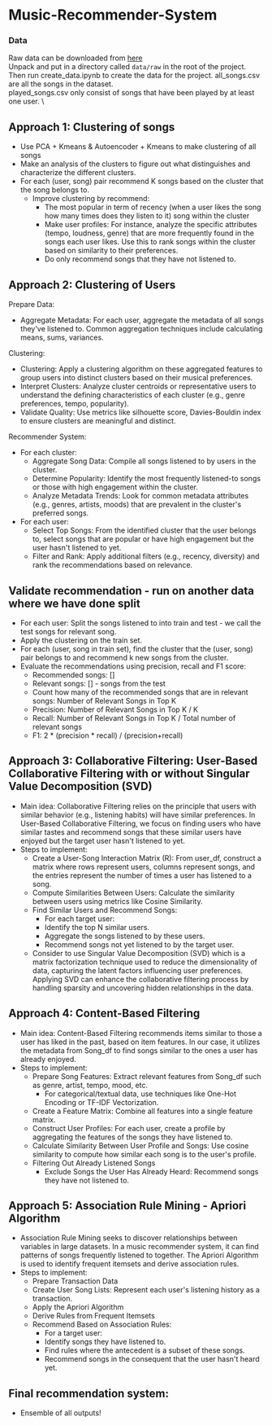# Music-Recommender-System

### Data
Raw data can be downloaded from [here](https://www.kaggle.com/c/kkbox-music-recommendation-challenge/data) \
Unpack and put in a directory called `data/raw` in the root of the project. \
Then run create_data.ipynb to create the data for the project.
all_songs.csv are all the songs in the dataset. \
played_songs.csv only consist of songs that have been played by at least one user. \


## Approach 1: Clustering of songs

- Use PCA + Kmeans & Autoencoder + Kmeans to make clustering of all songs 
- Make an analysis of the clusters to figure out what distinguishes and characterize the different clusters. 
- For each (user, song) pair recommend K songs based on the cluster that the song belongs to. 
    - Improve clustering by recommend: 
        - The most popular in term of recency (when a user likes the song how many times does they listen to it) song within the cluster 
        - Make user profiles: For instance, analyze the specific attributes (tempo, loudness, genre) that are more frequently found in the songs each user likes. Use this to rank songs within the cluster based on similarity to their preferences.
        - Do only recommend songs that they have not listened to. 

## Approach 2: Clustering of Users

Prepare Data: 
- Aggregate Metadata: For each user, aggregate the metadata of all songs they've listened to. Common aggregation techniques include calculating means, sums, variances. 

Clustering: 
- Clustering: Apply a clustering algorithm on these aggregated features to group users into distinct clusters based on their musical preferences.
- Interpret Clusters: Analyze cluster centroids or representative users to understand the defining characteristics of each cluster (e.g., genre preferences, tempo, popularity).
- Validate Quality: Use metrics like silhouette score, Davies-Bouldin index to ensure clusters are meaningful and distinct.

Recommender System: 
- For each cluster:
    * Aggregate Song Data: Compile all songs listened to by users in the cluster.
    * Determine Popularity: Identify the most frequently listened-to songs or those with high engagement within the cluster.
    * Analyze Metadata Trends: Look for common metadata attributes (e.g., genres, artists, moods) that are prevalent in the cluster's preferred songs.
- For each user: 
    * Select Top Songs: From the identified cluster that the user belongs to, select songs that are popular or have high engagement but the user hasn't listened to yet.
    * Filter and Rank: Apply additional filters (e.g., recency, diversity) and rank the recommendations based on relevance.

## Validate recommendation - run on another data where we have done split 
- For each user: Split the songs listened to into train and test - we call the test songs for relevant song. 
- Apply the clustering on the train set. 
- For each (user, song in train set), find the cluster that the (user, song) pair belongs to and recommend k new songs from the cluster. 
- Evaluate the recommendations  using precision, recall and F1 score: 
    - Recommended songs: []
    - Relevant songs: [] - songs from the test
    - Count how many  of the recommended songs that are in relevant songs:  Number of Relevant Songs in Top K
    - Precision: Number of Relevant Songs in Top K / K 
    - Recall: Number of Relevant Songs in Top K / Total number of relevant songs
    - F1: 2 * (precision * recall) / (precision+recall) 

## Approach 3: Collaborative Filtering: User-Based Collaborative Filtering with or without Singular Value Decomposition (SVD)
- Main idea: Collaborative Filtering relies on the principle that users with similar behavior (e.g., listening habits) will have similar preferences. In User-Based Collaborative Filtering, we focus on finding users who have similar tastes and recommend songs that these similar users have enjoyed but the target user hasn't listened to yet.
- Steps to implement: 
    * Create a User-Song Interaction Matrix (R): From user_df, construct a matrix where rows represent users, columns represent songs, and the entries represent the number of times a user has listened to a song.
    * Compute Similarities Between Users: Calculate the similarity between users using metrics like Cosine Similarity.
    * Find Similar Users and Recommend Songs:
        * For each target user:
        * Identify the top N similar users.
        * Aggregate the songs listened to by these users.
        * Recommend songs not yet listened to by the target user.
    * Consider to use Singular Value Decomposition (SVD) which is a matrix factorization technique used to reduce the dimensionality of data, capturing the latent factors influencing user preferences. Applying SVD can enhance the collaborative filtering process by handling sparsity and uncovering hidden relationships in the data.

## Approach 4: Content-Based Filtering
- Main idea: Content-Based Filtering recommends items similar to those a user has liked in the past, based on item features. In our case, it utilizes the metadata from Song_df to find songs similar to the ones a user has already enjoyed.
- Steps to implement: 
    * Prepare Song Features: Extract relevant features from Song_df such as genre, artist, tempo, mood, etc.
        * For categorical/textual data, use techniques like One-Hot Encoding or TF-IDF Vectorization.
    * Create a Feature Matrix: Combine all features into a single feature matrix.
    * Construct User Profiles: For each user, create a profile by aggregating the features of the songs they have listened to.
    * Calculate Similarity Between User Profile and Songs: Use cosine similarity to compute how similar each song is to the user's profile.
    * Filtering Out Already Listened Songs
        * Exclude Songs the User Has Already Heard: Recommend songs they have not listened to.
     

## Approach 5: Association Rule Mining - Apriori Algorithm
- Association Rule Mining seeks to discover relationships between variables in large datasets. In a music recommender system, it can find patterns of songs frequently listened to together. The Apriori Algorithm is used to identify frequent itemsets and derive association rules.
- Steps to implement:
    * Prepare Transaction Data
    * Create User Song Lists: Represent each user's listening history as a transaction.
    * Apply the Apriori Algorithm
    * Derive Rules from Frequent Itemsets
    * Recommend Based on Association Rules:
        * For a target user:
        * Identify songs they have listened to.
        * Find rules where the antecedent is a subset of these songs.
        * Recommend songs in the consequent that the user hasn't heard yet.
 
## Final recommendation system: 
- Ensemble of all outputs! 
